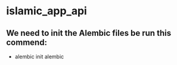 # islamic_app_api

## We need to init the Alembic files be run this commend:
   - alembic init alembic